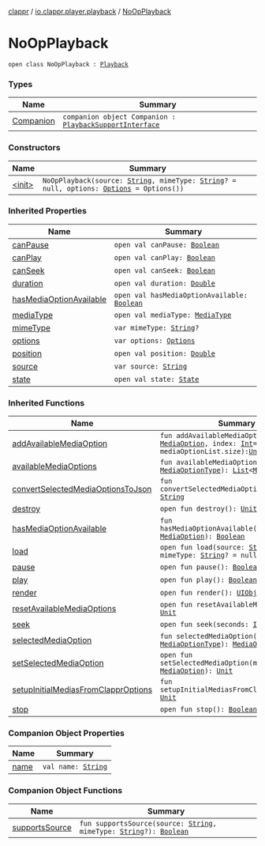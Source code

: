[clappr](../../index.md) / [io.clappr.player.playback](../index.md) / [NoOpPlayback](./index.md)

# NoOpPlayback

`open class NoOpPlayback : `[`Playback`](../../io.clappr.player.components/-playback/index.md)

### Types

| Name | Summary |
|---|---|
| [Companion](-companion/index.md) | `companion object Companion : `[`PlaybackSupportInterface`](../../io.clappr.player.components/-playback-support-interface/index.md) |

### Constructors

| Name | Summary |
|---|---|
| [&lt;init&gt;](-init-.md) | `NoOpPlayback(source: `[`String`](https://kotlinlang.org/api/latest/jvm/stdlib/kotlin/-string/index.html)`, mimeType: `[`String`](https://kotlinlang.org/api/latest/jvm/stdlib/kotlin/-string/index.html)`? = null, options: `[`Options`](../../io.clappr.player.base/-options/index.md)` = Options())` |

### Inherited Properties

| Name | Summary |
|---|---|
| [canPause](../../io.clappr.player.components/-playback/can-pause.md) | `open val canPause: `[`Boolean`](https://kotlinlang.org/api/latest/jvm/stdlib/kotlin/-boolean/index.html) |
| [canPlay](../../io.clappr.player.components/-playback/can-play.md) | `open val canPlay: `[`Boolean`](https://kotlinlang.org/api/latest/jvm/stdlib/kotlin/-boolean/index.html) |
| [canSeek](../../io.clappr.player.components/-playback/can-seek.md) | `open val canSeek: `[`Boolean`](https://kotlinlang.org/api/latest/jvm/stdlib/kotlin/-boolean/index.html) |
| [duration](../../io.clappr.player.components/-playback/duration.md) | `open val duration: `[`Double`](https://kotlinlang.org/api/latest/jvm/stdlib/kotlin/-double/index.html) |
| [hasMediaOptionAvailable](../../io.clappr.player.components/-playback/has-media-option-available.md) | `open val hasMediaOptionAvailable: `[`Boolean`](https://kotlinlang.org/api/latest/jvm/stdlib/kotlin/-boolean/index.html) |
| [mediaType](../../io.clappr.player.components/-playback/media-type.md) | `open val mediaType: `[`MediaType`](../../io.clappr.player.components/-playback/-media-type/index.md) |
| [mimeType](../../io.clappr.player.components/-playback/mime-type.md) | `var mimeType: `[`String`](https://kotlinlang.org/api/latest/jvm/stdlib/kotlin/-string/index.html)`?` |
| [options](../../io.clappr.player.components/-playback/options.md) | `var options: `[`Options`](../../io.clappr.player.base/-options/index.md) |
| [position](../../io.clappr.player.components/-playback/position.md) | `open val position: `[`Double`](https://kotlinlang.org/api/latest/jvm/stdlib/kotlin/-double/index.html) |
| [source](../../io.clappr.player.components/-playback/source.md) | `var source: `[`String`](https://kotlinlang.org/api/latest/jvm/stdlib/kotlin/-string/index.html) |
| [state](../../io.clappr.player.components/-playback/state.md) | `open val state: `[`State`](../../io.clappr.player.components/-playback/-state/index.md) |

### Inherited Functions

| Name | Summary |
|---|---|
| [addAvailableMediaOption](../../io.clappr.player.components/-playback/add-available-media-option.md) | `fun addAvailableMediaOption(media: `[`MediaOption`](../../io.clappr.player.components/-media-option/index.md)`, index: `[`Int`](https://kotlinlang.org/api/latest/jvm/stdlib/kotlin/-int/index.html)` = mediaOptionList.size): `[`Unit`](https://kotlinlang.org/api/latest/jvm/stdlib/kotlin/-unit/index.html) |
| [availableMediaOptions](../../io.clappr.player.components/-playback/available-media-options.md) | `fun availableMediaOptions(type: `[`MediaOptionType`](../../io.clappr.player.components/-media-option-type/index.md)`): `[`List`](https://kotlinlang.org/api/latest/jvm/stdlib/kotlin.collections/-list/index.html)`<`[`MediaOption`](../../io.clappr.player.components/-media-option/index.md)`>` |
| [convertSelectedMediaOptionsToJson](../../io.clappr.player.components/-playback/convert-selected-media-options-to-json.md) | `fun convertSelectedMediaOptionsToJson(): `[`String`](https://kotlinlang.org/api/latest/jvm/stdlib/kotlin/-string/index.html) |
| [destroy](../../io.clappr.player.components/-playback/destroy.md) | `open fun destroy(): `[`Unit`](https://kotlinlang.org/api/latest/jvm/stdlib/kotlin/-unit/index.html) |
| [hasMediaOptionAvailable](../../io.clappr.player.components/-playback/has-media-option-available.md) | `fun hasMediaOptionAvailable(mediaOption: `[`MediaOption`](../../io.clappr.player.components/-media-option/index.md)`): `[`Boolean`](https://kotlinlang.org/api/latest/jvm/stdlib/kotlin/-boolean/index.html) |
| [load](../../io.clappr.player.components/-playback/load.md) | `open fun load(source: `[`String`](https://kotlinlang.org/api/latest/jvm/stdlib/kotlin/-string/index.html)`, mimeType: `[`String`](https://kotlinlang.org/api/latest/jvm/stdlib/kotlin/-string/index.html)`? = null): `[`Boolean`](https://kotlinlang.org/api/latest/jvm/stdlib/kotlin/-boolean/index.html) |
| [pause](../../io.clappr.player.components/-playback/pause.md) | `open fun pause(): `[`Boolean`](https://kotlinlang.org/api/latest/jvm/stdlib/kotlin/-boolean/index.html) |
| [play](../../io.clappr.player.components/-playback/play.md) | `open fun play(): `[`Boolean`](https://kotlinlang.org/api/latest/jvm/stdlib/kotlin/-boolean/index.html) |
| [render](../../io.clappr.player.components/-playback/render.md) | `open fun render(): `[`UIObject`](../../io.clappr.player.base/-u-i-object/index.md) |
| [resetAvailableMediaOptions](../../io.clappr.player.components/-playback/reset-available-media-options.md) | `open fun resetAvailableMediaOptions(): `[`Unit`](https://kotlinlang.org/api/latest/jvm/stdlib/kotlin/-unit/index.html) |
| [seek](../../io.clappr.player.components/-playback/seek.md) | `open fun seek(seconds: `[`Int`](https://kotlinlang.org/api/latest/jvm/stdlib/kotlin/-int/index.html)`): `[`Boolean`](https://kotlinlang.org/api/latest/jvm/stdlib/kotlin/-boolean/index.html) |
| [selectedMediaOption](../../io.clappr.player.components/-playback/selected-media-option.md) | `fun selectedMediaOption(type: `[`MediaOptionType`](../../io.clappr.player.components/-media-option-type/index.md)`): `[`MediaOption`](../../io.clappr.player.components/-media-option/index.md)`?` |
| [setSelectedMediaOption](../../io.clappr.player.components/-playback/set-selected-media-option.md) | `open fun setSelectedMediaOption(mediaOption: `[`MediaOption`](../../io.clappr.player.components/-media-option/index.md)`): `[`Unit`](https://kotlinlang.org/api/latest/jvm/stdlib/kotlin/-unit/index.html) |
| [setupInitialMediasFromClapprOptions](../../io.clappr.player.components/-playback/setup-initial-medias-from-clappr-options.md) | `fun setupInitialMediasFromClapprOptions(): `[`Unit`](https://kotlinlang.org/api/latest/jvm/stdlib/kotlin/-unit/index.html) |
| [stop](../../io.clappr.player.components/-playback/stop.md) | `open fun stop(): `[`Boolean`](https://kotlinlang.org/api/latest/jvm/stdlib/kotlin/-boolean/index.html) |

### Companion Object Properties

| Name | Summary |
|---|---|
| [name](name.md) | `val name: `[`String`](https://kotlinlang.org/api/latest/jvm/stdlib/kotlin/-string/index.html) |

### Companion Object Functions

| Name | Summary |
|---|---|
| [supportsSource](supports-source.md) | `fun supportsSource(source: `[`String`](https://kotlinlang.org/api/latest/jvm/stdlib/kotlin/-string/index.html)`, mimeType: `[`String`](https://kotlinlang.org/api/latest/jvm/stdlib/kotlin/-string/index.html)`?): `[`Boolean`](https://kotlinlang.org/api/latest/jvm/stdlib/kotlin/-boolean/index.html) |
